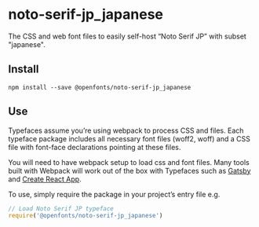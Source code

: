 
# noto-serif-jp_japanese

The CSS and web font files to easily self-host “Noto Serif JP” with subset "japanese".

## Install

`npm install --save @openfonts/noto-serif-jp_japanese`

## Use

Typefaces assume you’re using webpack to process CSS and files. Each typeface
package includes all necessary font files (woff2, woff) and a CSS file with
font-face declarations pointing at these files.

You will need to have webpack setup to load css and font files. Many tools built
with Webpack will work out of the box with Typefaces such as [Gatsby](https://github.com/gatsbyjs/gatsby)
and [Create React App](https://github.com/facebookincubator/create-react-app).

To use, simply require the package in your project’s entry file e.g.

```javascript
// Load Noto Serif JP typeface
require('@openfonts/noto-serif-jp_japanese')
```
